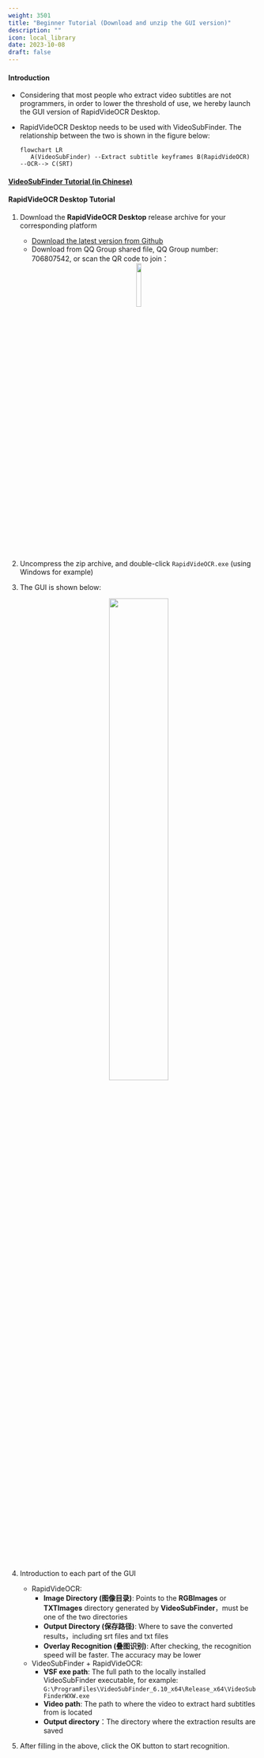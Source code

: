 ```yaml
---
weight: 3501
title: "Beginner Tutorial (Download and unzip the GUI version)"
description: ""
icon: local_library
date: 2023-10-08
draft: false
---
```


#### Introduction

- Considering that most people who extract video subtitles are not programmers, in order to lower the threshold of use, we hereby launch the GUI version of RapidVideOCR Desktop.
- RapidVideOCR Desktop needs to be used with VideoSubFinder. The relationship between the two is shown in the figure below:

    ```mermaid
    flowchart LR
       A(VideoSubFinder) --Extract subtitle keyframes B(RapidVideOCR)  --OCR--> C(SRT)
   ```

#### [VideoSubFinder Tutorial (in Chinese)](https://blog.csdn.net/shiwanghualuo/article/details/129174857)

#### RapidVideOCR Desktop Tutorial

1. Download the **RapidVideOCR Desktop** release archive for your corresponding platform
   - [Download the latest version from Github](https://github.com/SWHL/RapidVideOCRDesktop/releases)
   - Download from QQ Group shared file, QQ Group number: 706807542, or scan the QR code to join：
    <div align="center">
        <img src="https://github.com/SWHL/RapidVideOCR/releases/download/v2.0.1/QQGroup.png" width="15%" height="15%" align="center">
    </div>
2. Uncompress the zip archive, and double-click `RapidVideOCR.exe` (using Windows for example)
3. The GUI is shown below:
    <div align="center">
        <img src="https://github.com/SWHL/RapidVideOCR/releases/download/v2.0.1/DesktopUI.png" width=50%>
    </div>

4. Introduction to each part of the GUI
    - RapidVideOCR:
        - **Image Directory (图像目录)**: Points to the **RGBImages** or **TXTImages** directory generated by **VideoSubFinder**，must be one of the two directories
        - **Output Directory (保存路径)**: Where to save the converted results，including srt files and txt files
        - **Overlay Recognition (叠图识别)**: After checking, the recognition speed will be faster. The accuracy may be lower
    - VideoSubFinder + RapidVideOCR:
        - **VSF exe path**: The full path to the locally installed VideoSubFinder executable, for example: `G:\ProgramFiles\VideoSubFinder_6.10_x64\Release_x64\VideoSubFinderWXW.exe`
        - **Video path**: The path to where the video to extract hard subtitles from is located
        - **Output directory**：The directory where the extraction results are saved
6. After filling in the above, click the OK button to start recognition.

<script src="https://giscus.app/client.js"
        data-repo="SWHL/RapidVideOCR"
        data-repo-id="MDEwOlJlcG9zaXRvcnk0MDU1ODkwMjk="
        data-category="Q&A"
        data-category-id="DIC_kwDOGCzMJc4CUluM"
        data-mapping="title"
        data-strict="0"
        data-reactions-enabled="1"
        data-emit-metadata="0"
        data-input-position="top"
        data-theme="preferred_color_scheme"
        data-lang="en"
        data-loading="lazy"
        crossorigin="anonymous"
        async>
</script>
